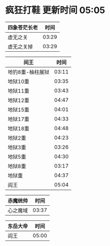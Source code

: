 # 疯狂打鞋 更新时间 05:05

| 四象苍茫长老   | 时间    |
|--------|-------|
| 虚无之关 | 03:29 |
| 虚无之关掉 | 03:29 |

| 间王   | 时间    |
|--------|-------|
| 地钓8重-柚柱展狱 | 03:11 |
| 地狱10重 | 03:35 |
| 地狱11重 | 03:43 |
| 地狱12重 | 04:47 |
| 地狱15重 | 04:01 |
| 地狱17重 | 04:33 |
| 地狱18重 | 04:48 |
| 地狱2重 | 04:23 |
| 地狱3重 | 03:26 |
| 地狱5重 | 04:30 |
| 地狱8重 | 03:17 |
| 地狱重 | 04:37 |
| 阎王 | 05:04 |

| 赤魔统帅   | 时间    |
|--------|-------|
| 心之魔域 | 03:37 |

| 东岳大帝   | 时间    |
|--------|-------|
| 阎王 | 05:00 |